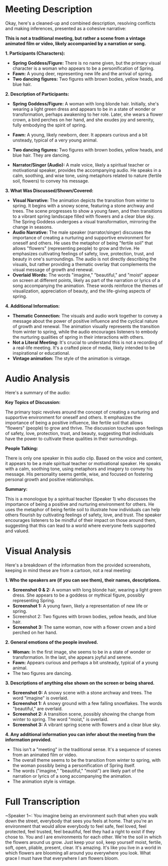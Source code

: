 # Meeting Description

Okay, here's a cleaned-up and combined description, resolving conflicts and making inferences, presented as a cohesive narrative:

**This is not a traditional meeting, but rather a scene from a vintage animated film or video, likely accompanied by a narration or song.**

**1. Participants (Characters):**

*   **Spring Goddess/Figure:** There is no name given, but the primary visual character is a woman who appears to be a personification of Spring.
*   **Fawn:** A young deer, representing new life and the arrival of spring.
* **Two dancing figures:** Two figures with brown bodies, yellow heads, and blue hair.

**2. Description of Participants:**

*   **Spring Goddess/Figure:** A woman with long blonde hair. Initially, she's wearing a light green dress and appears to be in a state of wonder or transformation, perhaps awakening to her role. Later, she wears a flower crown, a bird perches on her hand, and she exudes joy and serenity, fully embodying the spirit of spring.
*   **Fawn:** A young, likely newborn, deer. It appears curious and a bit unsteady, typical of a very young animal.
* **Two dancing figures:** Two figures with brown bodies, yellow heads, and blue hair. They are dancing.

*   **Narrator/Singer (Audio):** A male voice, likely a spiritual teacher or motivational speaker, provides the accompanying audio. He speaks in a calm, soothing, and wise tone, using metaphors related to nature (fertile soil, flowers) to convey his message.

**3. What Was Discussed/Shown/Covered:**

*   **Visual Narrative:** The animation depicts the transition from winter to spring. It begins with a snowy scene, featuring a stone archway and trees. The scene progresses to show a young fawn, and then transitions to a vibrant spring landscape filled with flowers and a clear blue sky. The Spring Goddess undergoes a visual transformation, mirroring the change in seasons.
*   **Audio Narrative:** The male speaker (narrator/singer) discusses the importance of creating a nurturing and supportive environment for oneself and others. He uses the metaphor of being "fertile soil" that allows "flowers" (representing people) to grow and thrive. He emphasizes cultivating feelings of safety, love, protection, trust, and beauty in one's surroundings. The audio is not directly describing the visuals, but rather providing a thematic overlay that complements the visual message of growth and renewal.
*   **Overlaid Words:** The words "imagine," "beautiful," and "moist" appear on screen at different points, likely as part of the narration or lyrics of a song accompanying the animation. These words reinforce the themes of visualization, appreciation of beauty, and the life-giving aspects of spring.

**4. Additional Information:**

*   **Thematic Connection:** The visuals and audio work together to convey a message about the power of positive influence and the cyclical nature of growth and renewal. The animation visually represents the transition from winter to spring, while the audio encourages listeners to embody the nurturing qualities of spring in their interactions with others.
*   **Not a Literal Meeting:** It's crucial to understand this is not a recording of a real-life meeting. It's a crafted piece of media, likely intended to be inspirational or educational.
* **Vintage animation:** The style of the animation is vintage.



# Audio Analysis

Here's a summary of the audio:

**Key Topics of Discussion:**

The primary topic revolves around the concept of creating a nurturing and supportive environment for oneself and others. It emphasizes the importance of being a positive influence, like fertile soil that allows "flowers" (people) to grow and thrive. The discussion touches upon feelings of safety, love, protection, trust, and beauty, suggesting that individuals have the power to cultivate these qualities in their surroundings.

**People Talking:**

There is only one speaker in this audio clip. Based on the voice and content, it appears to be a male spiritual teacher or motivational speaker. He speaks with a calm, soothing tone, using metaphors and imagery to convey his message. His personality seems gentle, wise, and focused on fostering personal growth and positive relationships.

**Summary:**

This is a monologue by a spiritual teacher (Speaker 1) who discusses the importance of being a positive and nurturing environment for others. He uses the metaphor of being fertile soil to illustrate how individuals can help others flourish by cultivating feelings of safety, love, and trust. The speaker encourages listeners to be mindful of their impact on those around them, suggesting that this can lead to a world where everyone feels supported and valued.



# Visual Analysis

Here's a breakdown of the information from the provided screenshots, keeping in mind these are from a cartoon, not a real meeting:

**1. Who the speakers are (if you can see them), their names, descriptions.**

*   **Screenshot 0 & 2:** A woman with long blonde hair, wearing a light green dress. She appears to be a goddess or mythical figure, possibly representing Spring.
*   **Screenshot 1:** A young fawn, likely a representation of new life or spring.
* Screenshot 2: Two figures with brown bodies, yellow heads, and blue hair.
*   **Screenshot 3:** The same woman, now with a flower crown and a bird perched on her hand.

**2. General emotions of the people involved.**

*   **Woman:** In the first image, she seems to be in a state of wonder or transformation. In the last, she appears joyful and serene.
*   **Fawn:** Appears curious and perhaps a bit unsteady, typical of a young animal.
* The two figures are dancing.

**3. Descriptions of anything else shown on the screen or being shared.**

*   **Screenshot 0:** A snowy scene with a stone archway and trees. The word "imagine" is overlaid.
*   **Screenshot 1:** A snowy ground with a few falling snowflakes. The words "beautiful," are overlaid.
*   **Screenshot 2:** A transition scene, possibly showing the change from winter to spring. The word "moist," is overlaid.
*   **Screenshot 3:** A vibrant spring scene with flowers and a clear blue sky.

**4. Any additional information you can infer about the meeting from the information provided.**

*   This isn't a "meeting" in the traditional sense. It's a sequence of scenes from an animated film or video.
*   The overall theme seems to be the transition from winter to spring, with the woman possibly being a personification of Spring itself.
*   The words ("imagine," "beautiful," "moist") are likely part of the narration or lyrics of a song accompanying the animation.
* The animation style is vintage.



# Full Transcription

~Speaker 1~: You imagine being an environment such that when you walk down the street, everybody that sees you feels at home. That you're an environment that would allow everybody to feel safe, feel loved, feel protected, feel trusted, feel beautiful, feel they had a right to exist if they chose to. You and I are environments for each other. We're the soil in which the flowers around us grow. Just keep your soil, keep yourself moist, fertile, soft, open, pliable, present, clear. It's amazing. It's like you live in a world in which flowers are blooming all around you everywhere you look. What grace I must have that everywhere I am flowers bloom.